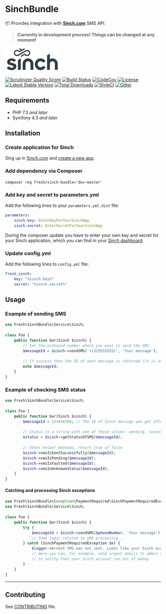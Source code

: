 # SinchBundle

:package: Provides integration with **[Sinch.com](https://www.sinch.com)** SMS API.

> **Currently in development process! Things can be changed at any moment!**

![Sinch Logo](/Resources/images/sinch-logo.png)

[![Scrutinizer Quality Score](https://img.shields.io/scrutinizer/g/fre5h/SinchBundle.svg?style=flat-square)](https://scrutinizer-ci.com/g/fre5h/SinchBundle/)
[![Build Status](https://img.shields.io/travis/fre5h/SinchBundle/master.svg?style=flat-square)](https://travis-ci.com/fre5h/SinchBundle)
[![CodeCov](https://img.shields.io/codecov/c/github/fre5h/SinchBundle.svg?style=flat-square)](https://codecov.io/github/fre5h/SinchBundle)
[![License](https://img.shields.io/packagist/l/fresh/sinch-bundle.svg?style=flat-square)](https://packagist.org/packages/fresh/sinch-bundle)
[![Latest Stable Version](https://img.shields.io/packagist/v/fresh/sinch-bundle.svg?style=flat-square)](https://packagist.org/packages/fresh/sinch-bundle)
[![Total Downloads](https://img.shields.io/packagist/dt/fresh/sinch-bundle.svg?style=flat-square)](https://packagist.org/packages/fresh/sinch-bundle)
[![StyleCI](https://styleci.io/repos/44092074/shield?style=flat-square)](https://styleci.io/repos/44092074)
[![Gitter](https://img.shields.io/badge/gitter-join%20chat-brightgreen.svg?style=flat-square)](https://gitter.im/fre5h/SinchBundle)

## Requirements

* PHP 7.3 *and later*
* Symfony 4.3 *and later*

## Installation

### Create application for Sinch

Sing up in [Sinch.com](https://www.sinch.com) and [create a new app](https://www.sinch.com/dashboard/#/quickstart).

### Add dependency via Composer

```composer req fresh/sinch-bundle='dev-master'```

### Add key and secret to parameters.yml

Add the following lines to your `parameters.yml.dist` file:

```yml
parameters:
    sinch.key: EnterKeyForYourSinchApp
    sinch.secret: EnterSecretForYourSinchApp
```

During the composer update you have to enter your own key and secret for your Sinch application,
which you can find in your [Sinch dashboard](https://www.sinch.com/dashboard/#/apps).

### Update config.yml

Add the following lines to `config.yml` file:

```yml
fresh_sinch:
    key: "%sinch.key%"
    secret: "%sinch.secret%"
```

## Usage

### Example of sending SMS

```php
use Fresh\SinchBundle\Service\Sinch;

class Foo {
    public function bar(Sinch $sinch) {
        // Set the outbound number where you want to send the SMS
        $messageId = $sinch->sendSMS('+13155555552', 'Your message');
        
        // If success then the ID of sent message is returned (it is an integer value)
        echo $messageId;
    }
}
```

### Example of checking SMS status

```php
use Fresh\SinchBundle\Service\Sinch;

class Foo {
    public function bar(Sinch $sinch) {
        $messageId = 123456789; // The ID of Sinch message you get after successful SMS sending
        
        // Status is a string with one of these values: pending, successful, faulted, unknown
        $status = $sinch->getStatusOfSMS($messageId);
        
        // Other helper methods, return true of false
        $sinch->smsIsSentSuccessfully($messageId);
        $sinch->smsIsPending($messageId);
        $sinch->smsIsFaulted($messageId);
        $sinch->smsInUnknownStatus($messageId);
    }
}
```

#### Catching and processing Sinch exceptions

```php
use Fresh\SinchBundle\Exception\PaymentRequired\SinchPaymentRequiredException;
use Fresh\SinchBundle\Service\Sinch;

class Foo {
    public function bar(Sinch $sinch) {
        try {
            $messageId = $sinch->sendSMS($phoneNumber, 'Your message');
            // Some logic related to SMS processing...
        } catch (SinchPaymentRequiredException $e) {
            $logger->error('SMS was not sent. Looks like your Sinch account run out of money.');
            // Here you can, for example, send urgent emails to admin users
            // to notify that your Sinch account run out of money
        }
    }
}
```

***

## Contributing

See [CONTRIBUTING](https://github.com/fre5h/SinchBundle/blob/master/.github/CONTRIBUTING.md) file.
